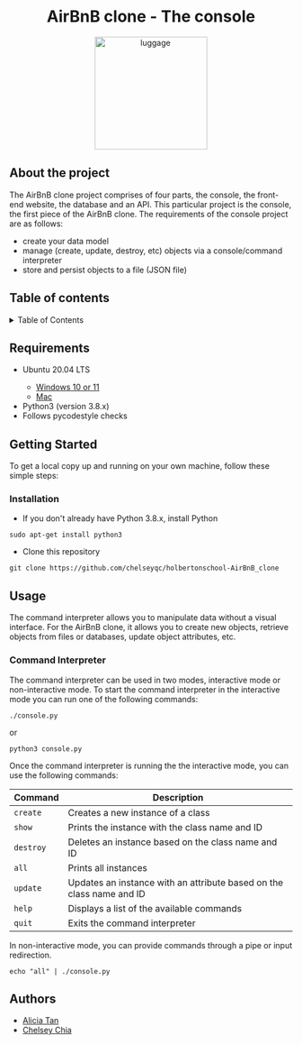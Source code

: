 <h1 align="center"> AirBnB clone - The console </h1>
<div id="header" align="center">
<img src="https://assets-global.website-files.com/603c87adb15be3cb0b3ed9b5/610e34d74c178bd24998a886_39.png" alt="luggage" width="200"/>
</div>

## About the project

The AirBnB clone project comprises of four parts, the console, the front-end website, the database and an API. This particular project is the console, the first piece of the AirBnB clone. The requirements of the console project are as follows:
- create your data model
- manage (create, update, destroy, etc) objects via a console/command interpreter
- store and persist objects to a file (JSON file)

## Table of contents
<details>
    <summary>Table of Contents</summary>
    <ul>
    <li>
    <a href="#requirements">Requirements</a>
    </li>
    <li>
    <a href="#getting-started">Getting Started</a>
        <ul>
        <li><a href="#installation">Installation</a></li>
        </ul>
    <li>
    <a href="#usage">Usage</a>
        <ul>
            <li><a href="#command-interpreter">Command Interpreter</a></li>
        </ul>
    </li>
    <li>
    <a href="#authors">Authors</a>
    </li>
    </ul>
</details>

## Requirements
<ul>
<li>Ubuntu 20.04 LTS</li>
	<ul>
<li><a href="https://ubuntu.com/tutorials/install-ubuntu-on-wsl2-on-windows-11-with-gui-support#1-overview">Windows 10 or 11</a></li>
<li><a href="https://ubuntu.com/download/desktop">Mac</a></li>
	</ul>
<li>Python3 (version 3.8.x)</li>
<li>Follows pycodestyle checks</li>
</ul>

## Getting Started
To get a local copy up and running on your own machine, follow these simple steps:

### Installation

- If you don't already have Python 3.8.x, install Python

```
sudo apt-get install python3
```

- Clone this repository

```
git clone https://github.com/chelseyqc/holbertonschool-AirBnB_clone
```


## Usage
The command interpreter allows you to manipulate data without a visual interface. For the AirBnB clone, it allows you to create new objects, retrieve objects from files or databases, update object attributes, etc.

### Command Interpreter
The command interpreter can be used in two modes, interactive mode or non-interactive mode.
To start the command interpreter in the interactive mode you can run one of the following commands:

`./console.py`

or

`python3 console.py`

Once the command interpreter is running the the interactive mode, you can use the following commands:

|**Command**|**Description**|
|-----------|---------------|
|`create`| Creates a new instance of a class |
|`show`| Prints the instance with the class name and ID |
|`destroy`| Deletes an instance based on the class name and ID |
|`all`| Prints all instances |
|`update`| Updates an instance with an attribute based on the class name and ID |
|`help`| Displays a list of the available commands |
|`quit`| Exits the command interpreter |

In non-interactive mode, you can provide commands through a pipe or input redirection.

`echo "all" | ./console.py`

## Authors
- [Alicia Tan](https://github.com/aliciastudies)
- [Chelsey Chia](https://github.com/chelseyqc)
